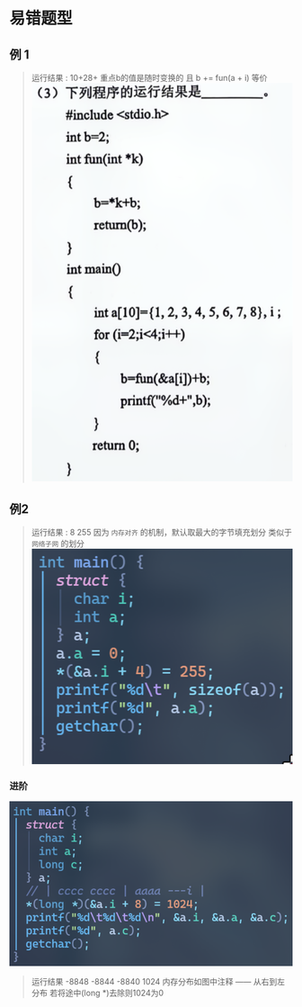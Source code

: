 # 易错题型
## 例 1
> 运行结果 : 10+28+
> 重点b的值是随时变换的
> 且 b += fun(a + i) 等价
![](../../../Resource/Pasted%20image%2020250528124738.png)
## 例2
> 运行结果 : 8 255
> 因为 `内存对齐` 的机制，默认取最大的字节填充划分
> 类似于 `网络子网` 的划分
> ![](../../../Resource/Pasted%20image%2020250528125650.png)

### 进阶
![](../../../Resource/Pasted%20image%2020250528131054.png)
> 运行结果
> -8848   -8844   -8840
> 1024
> 内存分布如图中注释 —— 从右到左分布
> 若将途中(long \*)去除则1024为0
